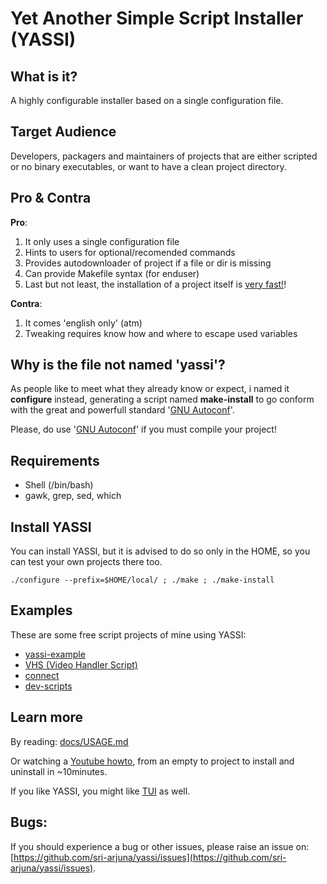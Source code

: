 Yet Another Simple Script Installer (YASSI)
===========================================

What is it?
-----------

A highly configurable installer based on a single configuration file.


Target Audience
---------------

Developers, packagers and maintainers of projects that are either scripted or no binary executables, or want to have a clean project directory.


Pro & Contra
------------

**Pro**:

1. It only uses a single configuration file
2. Hints to users for optional/recomended commands
3. Provides autodownloader of project if a file or dir is missing
4. Can provide Makefile syntax (for enduser)
5. Last but not least, the installation of a project itself is [very fast!](./screenshots/yassi-is-fast.jpg)!

**Contra**:

1. It comes 'english only' (atm)
2. Tweaking requires know how and where to escape used variables



Why is the file not named 'yassi'?
----------------------------------

As people like to meet what they already know or expect, i named it **configure** instead,
generating a script named **make-install** to go conform with the great and powerfull standard '[GNU Autoconf](http://www.gnu.org/software/autoconf/autoconf.html)'.

Please, do use '[GNU Autoconf](http://www.gnu.org/software/autoconf/autoconf.html)' if you must compile your project!



Requirements
------------

* Shell (/bin/bash)
* gawk, grep, sed, which



Install YASSI
-------------

You can install YASSI, but it is advised to do so only in the HOME,
so you can test your own projects there too.

    ./configure --prefix=$HOME/local/ ; ./make ; ./make-install



Examples
--------

These are some free script projects of mine using YASSI:

* [yassi-example](https://github.com/sri-arjuna/yassi-example)
* [VHS (Video Handler Script)](https://github.com/sri-arjuna/vhs)
* [connect](https://github.com/sri-arjuna/connect)
* [dev-scripts](https://github.com/sri-arjuna/dev-scripts)



Learn more
----------

By reading: [docs/USAGE.md](docs/USAGE.md)

Or watching a [Youtube howto](https://youtu.be/KhuariqAL2k), from an empty to project to install and uninstall in ~10minutes.

If you like YASSI, you might like [TUI](https://github.com/sri-arjuna/tui) as well.


Bugs:
-----

If you should experience a bug or other issues, please raise an issue on: [https://github.com/sri-arjuna/yassi/issues](https://github.com/sri-arjuna/yassi/issues).
